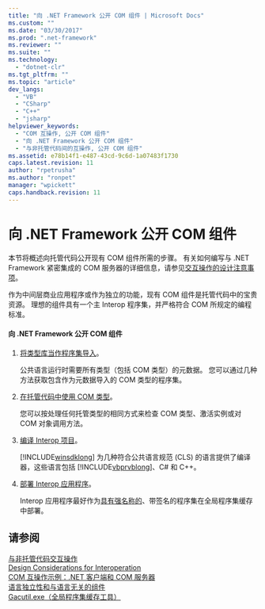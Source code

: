 ```yaml
---
title: "向 .NET Framework 公开 COM 组件 | Microsoft Docs"
ms.custom: ""
ms.date: "03/30/2017"
ms.prod: ".net-framework"
ms.reviewer: ""
ms.suite: ""
ms.technology: 
  - "dotnet-clr"
ms.tgt_pltfrm: ""
ms.topic: "article"
dev_langs: 
  - "VB"
  - "CSharp"
  - "C++"
  - "jsharp"
helpviewer_keywords: 
  - "COM 互操作, 公开 COM 组件"
  - "向 .NET Framework 公开 COM 组件"
  - "与非托管代码间的互操作, 公开 COM 组件"
ms.assetid: e78b14f1-e487-43cd-9c6d-1a07483f1730
caps.latest.revision: 11
author: "rpetrusha"
ms.author: "ronpet"
manager: "wpickett"
caps.handback.revision: 11
---
```

# 向 .NET Framework 公开 COM 组件
本节将概述向托管代码公开现有 COM 组件所需的步骤。  有关如何编写与 .NET Framework 紧密集成的 COM 服务器的详细信息，请参见[交互操作的设计注意事项](http://msdn.microsoft.com/zh-cn/b59637f6-fe35-40d6-ae72-901e7a707689)。  
  
 作为中间层商业应用程序或作为独立的功能，现有 COM 组件是托管代码中的宝贵资源。  理想的组件具有一个主 Interop 程序集，并严格符合 COM 所规定的编程标准。  
  
#### 向 .NET Framework 公开 COM 组件  
  
1.  [将类型库当作程序集导入](../../../docs/framework/interop/importing-a-type-library-as-an-assembly.md)。  
  
     公共语言运行时需要所有类型（包括 COM 类型）的元数据。  您可以通过几种方法获取包含作为元数据导入的 COM 类型的程序集。  
  
2.  [在托管代码中使用 COM 类型](http://msdn.microsoft.com/zh-cn/1a95a8ca-c8b8-4464-90b0-5ee1a1135b66)。  
  
     您可以按处理任何托管类型的相同方式来检查 COM 类型、激活实例或对 COM 对象调用方法。  
  
3.  [编译 Interop 项目](../../../docs/framework/interop/compiling-an-interop-project.md)。  
  
     [!INCLUDE[winsdklong](../../../includes/winsdklong-md.md)] 为几种符合公共语言规范 \(CLS\) 的语言提供了编译器，这些语言包括 [!INCLUDE[vbprvblong](../../../includes/vbprvblong-md.md)]、C\# 和 C\+\+。  
  
4.  [部署 Interop 应用程序](../../../docs/framework/interop/deploying-an-interop-application.md)。  
  
     Interop 应用程序最好作为[具有强名称的](../../../docs/framework/app-domains/strong-named-assemblies.md)、带签名的程序集在全局程序集缓存中部署。  
  
## 请参阅  
 [与非托管代码交互操作](../../../docs/framework/interop/index.md)   
 [Design Considerations for Interoperation](http://msdn.microsoft.com/zh-cn/b59637f6-fe35-40d6-ae72-901e7a707689)   
 [COM 互操作示例：.NET 客户端和 COM 服务器](../../../docs/framework/interop/com-interop-sample-net-client-and-com-server.md)   
 [语言独立性和与语言无关的组件](../../../docs/standard/language-independence-and-language-independent-components.md)   
 [Gacutil.exe（全局程序集缓存工具）](../../../docs/framework/tools/gacutil-exe-gac-tool.md)